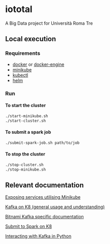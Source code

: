 # iototal
A Big Data project for Università Roma Tre

## Local execution

### Requirements
- [docker](https://docs.docker.com/get-started/get-docker/) or [docker-engine](https://docs.docker.com/get-started/get-docker/)
- [minikube](https://minikube.sigs.k8s.io/docs/start/)
- [kubectl](https://kubernetes.io/docs/tasks/tools/)
- [helm](https://helm.sh/docs/intro/install/)

### Run
#### To start the cluster
```bash
./start-minikube.sh
./start-cluster.sh
```
#### To submit a spark job
```bash
./submit-spark-job.sh path/to/job
```
#### To stop the cluster
```bash
./stop-cluster.sh
./stop-minikube.sh
```

## Relevant documentation
[Exposing services utilising Minikube](https://minikube.sigs.k8s.io/docs/start/?arch=%2Flinux%2Fx86-64%2Fstable%2Fdebian+package#Service)

[Kafka on K8 (general usage and understanding)](https://learnk8s.io/kafka-ha-kubernetes)

[Bitnami Kafka specific documentation](https://github.com/bitnami/charts/tree/main/bitnami/kafka)

[Submit to Spark on K8](https://spark.apache.org/docs/latest/running-on-kubernetes.html#submitting-applications-to-kubernetes)

[Interacting with Kafka in Python](https://kafka-python.readthedocs.io/en/master/)